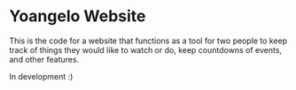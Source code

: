 # Yoangelo Website

This is the code for a website that functions as a tool for two people to keep track of things they would like to watch or do, keep countdowns of events, and other features.

In development :)
